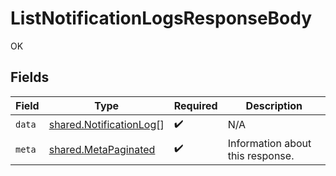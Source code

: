 # ListNotificationLogsResponseBody

OK


## Fields

| Field                                                              | Type                                                               | Required                                                           | Description                                                        |
| ------------------------------------------------------------------ | ------------------------------------------------------------------ | ------------------------------------------------------------------ | ------------------------------------------------------------------ |
| `data`                                                             | [shared.NotificationLog](../../models/shared/notificationlog.md)[] | :heavy_check_mark:                                                 | N/A                                                                |
| `meta`                                                             | [shared.MetaPaginated](../../models/shared/metapaginated.md)       | :heavy_check_mark:                                                 | Information about this response.                                   |